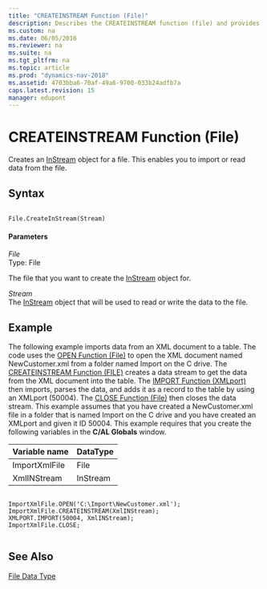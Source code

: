 ```yaml
---
title: "CREATEINSTREAM Function (File)"
description: Describes the CREATEINSTREAM function (file) and provides syntax, parameters, and an example.
ms.custom: na
ms.date: 06/05/2016
ms.reviewer: na
ms.suite: na
ms.tgt_pltfrm: na
ms.topic: article
ms.prod: "dynamics-nav-2018"
ms.assetid: 4703bba6-70af-49a6-9700-033b24adfb7a
caps.latest.revision: 15
manager: edupont
---
```

# CREATEINSTREAM Function (File)
Creates an [InStream](InStream.md) object for a file. This enables you to import or read data from the file.  
  
## Syntax  
  
```  
  
File.CreateInStream(Stream)  
```  
  
#### Parameters  
 *File*  
 Type: File  
  
 The file that you want to create the [InStream](InStream.md) object for.  
  
 *Stream*  
 The [InStream](InStream.md) object that will be used to read or write the data to the file.  
  
## Example  
 The following example imports data from an XML document to a table. The code uses the [OPEN Function \(File\)](OPEN-Function--File-.md) to open the XML document named NewCustomer.xml from a folder named Import on the C drive. The [CREATEINSTREAM Function \(FILE\)](CREATEINSTREAM-Function--File-.md) creates a data stream to get the data from the XML document into the table. The [IMPORT Function \(XMLport\)](IMPORT-Function--XMLport-.md) then imports, parses the data, and adds it as a record to the table by using an XMLport \(50004\). The [CLOSE Function \(File\)](CLOSE-Function--File-.md) then closes the data stream. This example assumes that you have created a NewCustomer.xml file in a folder that is named Import on the C drive and you have created an XMLport and given it ID 50004. This example requires that you create the following variables in the **C/AL Globals** window.  
  
|Variable name|DataType|  
|-------------------|--------------|  
|ImportXmlFile|File|  
|XmlINStream|InStream|  
  
```  
  
ImportXmlFile.OPEN('C:\Import\NewCustomer.xml');  
ImportXmlFile.CREATEINSTREAM(XmlINStream);  
XMLPORT.IMPORT(50004, XmlINStream);  
ImportXmlFile.CLOSE;  
  
```  
  
## See Also  
 [File Data Type](File-Data-Type.md)